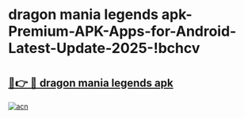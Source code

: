 # dragon mania legends apk-Premium-APK-Apps-for-Android-Latest-Update-2025-!bchcv

# <h2><a href="https://googleone.com">🔗👉 🔴 dragon mania legends apk</a></h2>

[![acn](https://github.com/user-attachments/assets/0f9c940e-d8b0-45ae-aac7-cd30a18b3e1c)](https://googleone.com)

